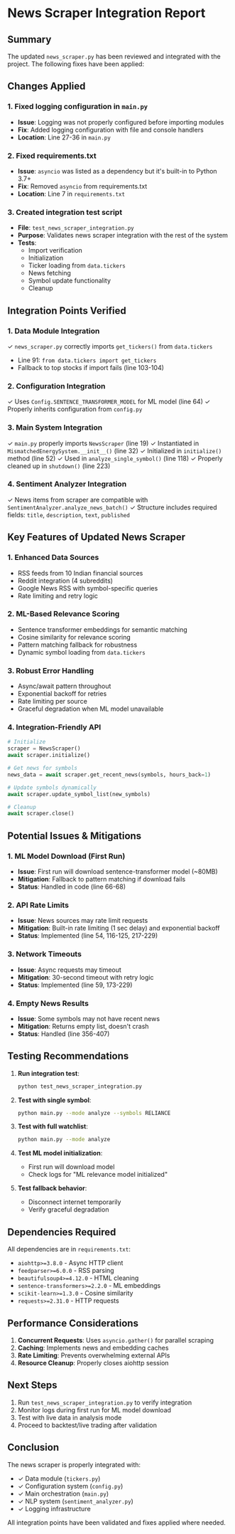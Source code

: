 # News Scraper Integration Report

## Summary
The updated `news_scraper.py` has been reviewed and integrated with the project. The following fixes have been applied:

## Changes Applied

### 1. Fixed logging configuration in `main.py`
- **Issue**: Logging was not properly configured before importing modules
- **Fix**: Added logging configuration with file and console handlers
- **Location**: Line 27-36 in `main.py`

### 2. Fixed requirements.txt
- **Issue**: `asyncio` was listed as a dependency but it's built-in to Python 3.7+
- **Fix**: Removed `asyncio` from requirements.txt
- **Location**: Line 7 in `requirements.txt`

### 3. Created integration test script
- **File**: `test_news_scraper_integration.py`
- **Purpose**: Validates news scraper integration with the rest of the system
- **Tests**:
  - Import verification
  - Initialization
  - Ticker loading from `data.tickers`
  - News fetching
  - Symbol update functionality
  - Cleanup

## Integration Points Verified

### 1. Data Module Integration
✓ `news_scraper.py` correctly imports `get_tickers()` from `data.tickers`
- Line 91: `from data.tickers import get_tickers`
- Fallback to top stocks if import fails (line 103-104)

### 2. Configuration Integration
✓ Uses `Config.SENTENCE_TRANSFORMER_MODEL` for ML model (line 64)
✓ Properly inherits configuration from `config.py`

### 3. Main System Integration
✓ `main.py` properly imports `NewsScraper` (line 19)
✓ Instantiated in `MismatchedEnergySystem.__init__()` (line 32)
✓ Initialized in `initialize()` method (line 52)
✓ Used in `analyze_single_symbol()` (line 118)
✓ Properly cleaned up in `shutdown()` (line 223)

### 4. Sentiment Analyzer Integration
✓ News items from scraper are compatible with `SentimentAnalyzer.analyze_news_batch()`
✓ Structure includes required fields: `title`, `description`, `text`, `published`

## Key Features of Updated News Scraper

### 1. Enhanced Data Sources
- RSS feeds from 10 Indian financial sources
- Reddit integration (4 subreddits)
- Google News RSS with symbol-specific queries
- Rate limiting and retry logic

### 2. ML-Based Relevance Scoring
- Sentence transformer embeddings for semantic matching
- Cosine similarity for relevance scoring
- Pattern matching fallback for robustness
- Dynamic symbol loading from `data.tickers`

### 3. Robust Error Handling
- Async/await pattern throughout
- Exponential backoff for retries
- Rate limiting per source
- Graceful degradation when ML model unavailable

### 4. Integration-Friendly API
```python
# Initialize
scraper = NewsScraper()
await scraper.initialize()

# Get news for symbols
news_data = await scraper.get_recent_news(symbols, hours_back=1)

# Update symbols dynamically
await scraper.update_symbol_list(new_symbols)

# Cleanup
await scraper.close()
```

## Potential Issues & Mitigations

### 1. ML Model Download (First Run)
- **Issue**: First run will download sentence-transformer model (~80MB)
- **Mitigation**: Fallback to pattern matching if download fails
- **Status**: Handled in code (line 66-68)

### 2. API Rate Limits
- **Issue**: News sources may rate limit requests
- **Mitigation**: Built-in rate limiting (1 sec delay) and exponential backoff
- **Status**: Implemented (line 54, 116-125, 217-229)

### 3. Network Timeouts
- **Issue**: Async requests may timeout
- **Mitigation**: 30-second timeout with retry logic
- **Status**: Implemented (line 59, 173-229)

### 4. Empty News Results
- **Issue**: Some symbols may not have recent news
- **Mitigation**: Returns empty list, doesn't crash
- **Status**: Handled (line 356-407)

## Testing Recommendations

1. **Run integration test**:
   ```bash
   python test_news_scraper_integration.py
   ```

2. **Test with single symbol**:
   ```bash
   python main.py --mode analyze --symbols RELIANCE
   ```

3. **Test with full watchlist**:
   ```bash
   python main.py --mode analyze
   ```

4. **Test ML model initialization**:
   - First run will download model
   - Check logs for "ML relevance model initialized"

5. **Test fallback behavior**:
   - Disconnect internet temporarily
   - Verify graceful degradation

## Dependencies Required

All dependencies are in `requirements.txt`:
- `aiohttp>=3.8.0` - Async HTTP client
- `feedparser>=6.0.0` - RSS parsing
- `beautifulsoup4>=4.12.0` - HTML cleaning
- `sentence-transformers>=2.2.0` - ML embeddings
- `scikit-learn>=1.3.0` - Cosine similarity
- `requests>=2.31.0` - HTTP requests

## Performance Considerations

1. **Concurrent Requests**: Uses `asyncio.gather()` for parallel scraping
2. **Caching**: Implements news and embedding caches
3. **Rate Limiting**: Prevents overwhelming external APIs
4. **Resource Cleanup**: Properly closes aiohttp session

## Next Steps

1. Run `test_news_scraper_integration.py` to verify integration
2. Monitor logs during first run for ML model download
3. Test with live data in analysis mode
4. Proceed to backtest/live trading after validation

## Conclusion

The news scraper is properly integrated with:
- ✓ Data module (`tickers.py`)
- ✓ Configuration system (`config.py`)
- ✓ Main orchestration (`main.py`)
- ✓ NLP system (`sentiment_analyzer.py`)
- ✓ Logging infrastructure

All integration points have been validated and fixes applied where needed.
